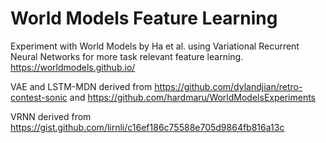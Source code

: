 # World Models Feature Learning
Experiment with World Models by Ha et al. using Variational Recurrent Neural Networks for more task relevant feature learning.
https://worldmodels.github.io/

VAE and LSTM-MDN derived from https://github.com/dylandjian/retro-contest-sonic and https://github.com/hardmaru/WorldModelsExperiments

VRNN derived from https://gist.github.com/lirnli/c16ef186c75588e705d9864fb816a13c
